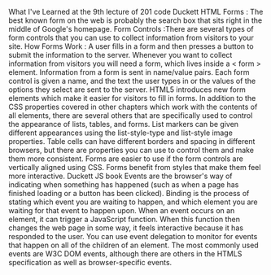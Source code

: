 What I've Learned at the 9th lecture of 201 code
Duckett HTML
Forms : The best known form on the web is probably the search box that sits right in the middle of Google's homepage.
Form Controls :There are several types of form controls that you can use to collect information from visitors to your site.
How Forms Work : A user fills in a form and then presses a button to submit the information to the server.
Whenever you want to collect information from visitors you will need a form, which lives inside a < form > element.
Information from a form is sent in name/value pairs.
Each form control is given a name, and the text the user types in or the values of the options they select are sent to the server.
HTML5 introduces new form elements which make it easier for visitors to fill in forms.
In addition to the CSS properties covered in other chapters which work with the contents of all elements, there are several others that are specifically used to control the appearance of lists, tables, and forms.
List markers can be given different appearances using the list-style-type and list-style image properties.
Table cells can have different borders and spacing in different browsers, but there are properties you can use to control them and make them more consistent.
Forms are easier to use if the form controls are vertically aligned using CSS.
Forms benefit from styles that make them feel more interactive.
Duckett JS book
Events are the browser's way of indicating when something has happened (such as when a page has finished loading or a button has been clicked).
Binding is the process of stating which event you are waiting to happen, and which element you are waiting for that event to happen upon.
When an event occurs on an element, it can trigger a JavaScript function. When this function then changes the web page in some way, it feels interactive because it has responded to the user.
You can use event delegation to monitor for events that happen on all of the children of an element.
The most commonly used events are W3C DOM events, although there are others in the HTMLS specification as well as browser-specific events.